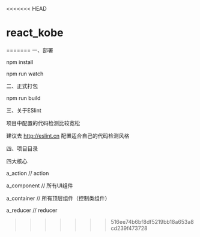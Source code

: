 <<<<<<< HEAD
# react_kobe
=======
一、部署

npm install

npm run watch

二、正式打包

npm run build

三、关于ESlint

项目中配置的代码检测比较宽松

建议去 http://eslint.cn 配置适合自己的代码检测风格

四、项目目录

四大核心

a_action    // action

a_component // 所有UI组件

a_container // 所有顶层组件（控制类组件）

a_reducer   // reducer
>>>>>>> 516ee74b6bf8df5219bb18a653a8cd239f473728

